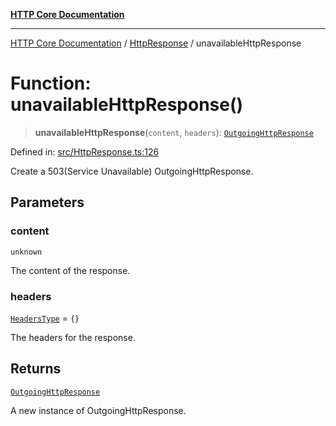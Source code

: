 [**HTTP Core Documentation**](../../README.md)

***

[HTTP Core Documentation](../../README.md) / [HttpResponse](../README.md) / unavailableHttpResponse

# Function: unavailableHttpResponse()

> **unavailableHttpResponse**(`content`, `headers`): [`OutgoingHttpResponse`](../../OutgoingHttpResponse/classes/OutgoingHttpResponse.md)

Defined in: [src/HttpResponse.ts:126](https://github.com/stonemjs/http-core/blob/0d369869add0f1630e9b5b2cd1421e57ee8d3865/src/HttpResponse.ts#L126)

Create a 503(Service Unavailable) OutgoingHttpResponse.

## Parameters

### content

`unknown`

The content of the response.

### headers

[`HeadersType`](../../declarations/type-aliases/HeadersType.md) = `{}`

The headers for the response.

## Returns

[`OutgoingHttpResponse`](../../OutgoingHttpResponse/classes/OutgoingHttpResponse.md)

A new instance of OutgoingHttpResponse.

